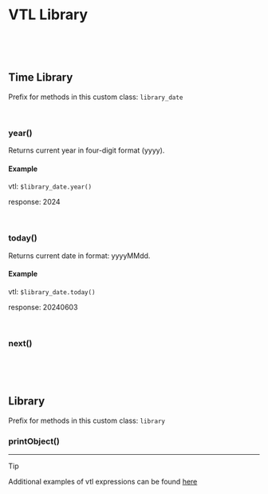 # VTL Library
&nbsp;

&nbsp;

## Time Library
Prefix for methods in this custom class: `library_date`

&nbsp;

### year()
Returns current year in four-digit format (yyyy).

#### Example
vtl: `$library_date.year()`

response: 2024

&nbsp;

### today()
Returns current date in format: yyyyMMdd.

#### Example
vtl: `$library_date.today()`

response: 20240603

&nbsp;

### next()


&nbsp;

&nbsp;

## Library

Prefix for methods in this custom class: `library`

### printObject()



-----
> [!TIP]
> Additional examples of vtl expressions can be found [here](vtl_examples.md) 
